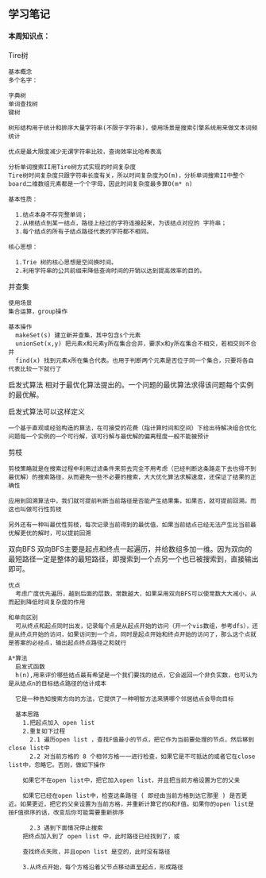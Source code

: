 ## 学习笔记
    
#### 本周知识点：
    
  Tire树

    基本概念
    多个名字：

    字典树
    单词查找树
    键树

    树形结构用于统计和排序大量字符串(不限于字符串)，使用场景是搜索引擎系统用来做文本词频统计

    优点是最大限度减少无谓字符串比较，查询效率比哈希表高

    分析单词搜索II用Tire树方式实现的时间复杂度
    Tire树时间复杂度只跟字符串长度有关，所以时间复杂度为O(m)，分析单词搜索II中整个board二维数组元素都是一个个字母，因此时间复杂度最多算O(m* n)

    基本性质：

      1.结点本身不存完整单词；
      2.从根结点到某一结点，路径上经过的字符连接起来，为该结点对应的 字符串；
      3.每个结点的所有子结点路径代表的字符都不相同。

    核心思想：

      1.Trie 树的核心思想是空间换时间。
      2.利用字符串的公共前缀来降低查询时间的开销以达到提高效率的目的。

  并查集

    使用场景
    集合运算，group操作

    基本操作
      makeSet(s) 建立新并查集，其中包含s个元素
      unionSet(x,y) 把元素x和元素y所在集合合并，要求x和y所在集合不相交，若相交则不合并
      find(x) 找到元素x所在集合代表。也用于判断两个元素是否位于同一个集合，只要将各自代表比较一下就行了

  启发式算法
      相对于最优化算法提出的。一个问题的最优算法求得该问题每个实例的最优解。

  启发式算法可以这样定义

    一个基于直观或经验构造的算法，在可接受的花费（指计算时间和空间）下给出待解决组合优化问题每一个实例的一个可行解，该可行解与最优解的偏离程度一般不能被预计

  剪枝

    剪枝策略就是在搜索过程中利用过滤条件来剪去完全不用考虑（已经判断这条路走下去也得不到最优解）的搜索路径，从而避免一些不必要的搜索，大大优化算法求解速度，还保证了结果的正确性

    应用到回溯算法中，我们就可提前判断当前路径是否能产生结果集，如果否，就可提前回溯。而这也叫做可行性剪枝

    另外还有一种叫最优性剪枝，每次记录当前得到的最优值，如果当前结点已经无法产生比当前最优解更优的解时，可以提前回溯

  双向BFS
    双向BFS主要是起点和终点一起遍历，并给数组多加一维。因为双向的最短路径一定是整体的最短路径，即搜索到一个点另一个也已被搜索到，直接输出即可。

    优点
      考虑广度优先遍历，越到后面的层数，常数越大，如果采用双向BFS可以使常数大大减小，从而起到降低时间复杂度的作用

    和单向区别
      可从终点和起点同时出发，记录每个点是从起点开始的访问（开一个vis数组，参考dfs），还是从终点开始的访问，如果访问到一个点，同时是起点开始和终点开始的访问了，那么这个点就是答案的必经点，输出起点终点路径之和就行

    A*算法
      启发式函数
      h(n),用来评价哪些结点最有希望是一个我们要找的结点，它会返回一个非负实数，也可认为是从结点n的目标结点路径的估计成本

      它是一种告知搜索方向的方法，它提供了一种明智方法来猜哪个邻居结点会导向目标

      基本思路
        1.把起点加入 open list
        2.重复如下过程
          2.1 遍历open list ，查找F值最小的节点，把它作为当前要处理的节点，然后移到close list中
          2.2 对当前方格的 8 个相邻方格一一进行检查，如果它是不可抵达的或者它在close list中，忽略它。否则，做如下操作

        如果它不在open list中，把它加入open list，并且把当前方格设置为它的父亲

        如果它已经在open list中，检查这条路径 ( 即经由当前方格到达它那里 ) 是否更近。如果更近，把它的父亲设置为当前方格，并重新计算它的G和F值。如果你的open list是按F值排序的话，改变后你可能需要重新排序

          2.3 遇到下面情况停止搜索
        把终点加入到了 open list 中，此时路径已经找到了，或

        查找终点失败，并且open list 是空的，此时没有路径

        3.从终点开始，每个方格沿着父节点移动直至起点，形成路径